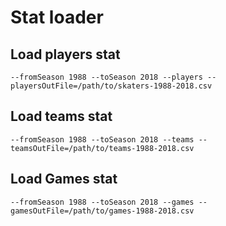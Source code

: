 # Stat loader

## Load players stat
`--fromSeason 1988 --toSeason 2018 --players --playersOutFile=/path/to/skaters-1988-2018.csv`

## Load teams stat
`--fromSeason 1988 --toSeason 2018 --teams --teamsOutFile=/path/to/teams-1988-2018.csv`


## Load Games stat
`--fromSeason 1988 --toSeason 2018 --games --gamesOutFile=/path/to/games-1988-2018.csv`